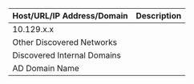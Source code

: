 | Host/URL/IP Address/Domain  | Description                  |
|-----------------------------|------------------------------|
| 10.129.x.x                  | <FILL IN DESCRIPTION>        |
| Other Discovered Networks   | <FILL IN DESCRIPTION>        |
| Discovered Internal Domains | <FILL IN DESCRIPTION>        |
| AD Domain Name              | <FILL IN DESCRIPTION>        |
